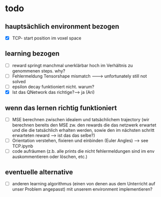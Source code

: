 # todo

## hauptsächlich environment bezogen

- [x] TCP- start position im voxel space

## learning bezogen

- [ ] reward springt manchmal unerklärbar hoch im Verhältnis zu genommenen steps. why?
- [ ] Fehlermeldung Tensorshape mismatch ---> unfortunately still not solved
- [ ] epsilon decay funktioniert nicht. warum?
- [x] Ist das QNetwork das richtige?--> ja (Ari)

## wenn das lernen richtig funktioniert

- [ ] MSE berechnen zwischen idealem und tatsächlichem trajectory
(wir berechnen bereits den MSE zw. den rewards die das netzwerk erwartet und die die tatsächlich erhalten werden, sowie den im nächsten schritt erwarteten reward --> ist das das selbe?)
- [ ] Orientation verstehen, fixieren und einbinden (Euler Angles) --> see TCP.ipynb  
- [ ] code aufräumen (z.b. alle prints die nicht fehlermeldungen sind im env auskommentieren oder löschen, etc.)

## eventuelle alternative

- [ ] anderen learning algorithmus (einen von denen aus dem Unterricht auf unser Problem angepasst) mit unserem environment implementieren?
